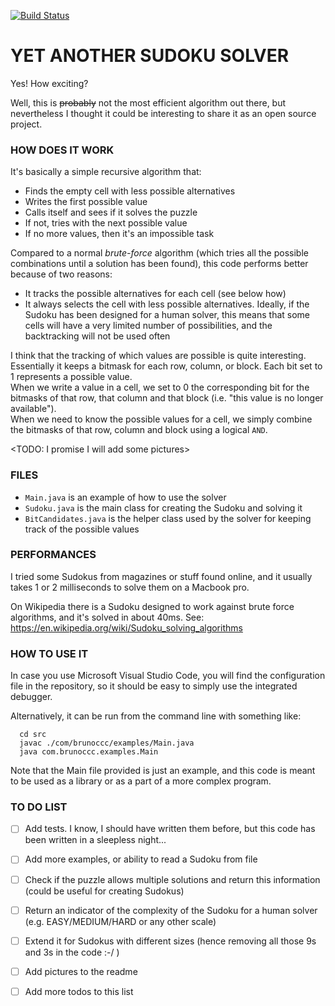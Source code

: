 [![Build Status](https://travis-ci.com/brunoccc/sudoku.svg?branch=master)](https://travis-ci.com/brunoccc/sudoku)

# YET ANOTHER SUDOKU SOLVER

Yes! How exciting? 

Well, this is ~~probably~~ not the most efficient algorithm out there, but nevertheless I thought it could be interesting to share it as an open source project.

### HOW DOES IT WORK

It's basically a simple recursive algorithm that:

* Finds the empty cell with less possible alternatives
* Writes the first possible value
* Calls itself and sees if it solves the puzzle
* If not, tries with the next possible value
* If no more values, then it's an impossible task

Compared to a normal _brute-force_ algorithm (which tries all the possible combinations until a solution has been found), this code performs better because of two reasons:

* It tracks the possible alternatives for each cell (see below how)
* It always selects the cell with less possible alternatives. Ideally, if the Sudoku has been designed for a human solver, this means that some cells will have a very limited number of possibilities, and the backtracking will not be used often

I think that the tracking of which values are possible is quite interesting. Essentially it keeps a bitmask for each row, column, or block. Each bit set to 1 represents a possible value.  
When we write a value in a cell, we set to 0 the corresponding bit for the bitmasks of that row, that column and that block (i.e. "this value is no longer available").  
When we need to know the possible values for a cell, we simply combine the bitmasks of that row, column and block using a logical `AND`.

<TODO: I promise I will add some pictures>

### FILES

* `Main.java` is an example of how to use the solver
* `Sudoku.java` is the main class for creating the Sudoku and solving it
* `BitCandidates.java` is the helper class used by the solver for keeping track of the possible values

### PERFORMANCES

I tried some Sudokus from magazines or stuff found online, and it usually takes 1 or 2 milliseconds to solve them on a Macbook pro.

On Wikipedia there is a Sudoku designed to work against brute force algorithms, and it's solved in about 40ms. See:
https://en.wikipedia.org/wiki/Sudoku_solving_algorithms 

### HOW TO USE IT

In case you use Microsoft Visual Studio Code, you will find the configuration file in the repository, so it should be easy to simply use the integrated debugger.

Alternatively, it can be run from the command line with something like:

```
  cd src
  javac ./com/brunoccc/examples/Main.java
  java com.brunoccc.examples.Main
```

Note that the Main file provided is just an example, and this code is meant to be used as a library or as a part of a more complex program.

### TO DO LIST

- [ ] Add tests. I know, I should have written them before, but this code has been written in a sleepless night... 
- [ ] Add more examples, or ability to read a Sudoku from file
- [ ] Check if the puzzle allows multiple solutions and return this information (could be useful for creating Sudokus)
- [ ] Return an indicator of the complexity of the Sudoku for a human solver (e.g. EASY/MEDIUM/HARD or any other scale)
- [ ] Extend it for Sudokus with different sizes (hence removing all those 9s and 3s in the code :-/ ) 
- [ ] Add pictures to the readme
- [ ] Add more todos to this list


